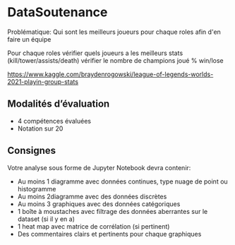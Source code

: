 # DataSoutenance

Problématique: Qui sont les meilleurs joueurs pour chaque roles afin d'en faire un équipe 

Pour chaque roles vérifier quels joueurs a les meilleurs stats (kill/tower/assists/death)
vérifier le nombre de champions joué 
% win/lose


https://www.kaggle.com/braydenrogowski/league-of-legends-worlds-2021-playin-group-stats


## Modalités d’évaluation 
- 4 compétences évaluées 
- Notation sur 20

## Consignes 
Votre analyse sous forme de Jupyter Notebook devra contenir:
- Au moins 1 diagramme avec données continues, type nuage de point ou histogramme
- Au moins 2diagramme avec des données discrètes
- Au moins 3 graphiques avec des données catégoriques
- 1 boîte à moustaches avec filtrage des données aberrantes sur le dataset (si il y en a)
- 1 heat map avec matrice de corrélation (si pertinent)
- Des commentaires clairs et pertinents pour chaque graphiques 

